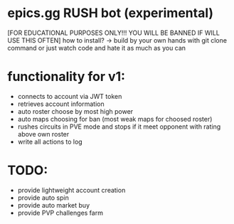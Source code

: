 # epics.gg RUSH bot (experimental)
[FOR EDUCATIONAL PURPOSES ONLY!!! YOU WILL BE BANNED IF WILL USE THIS OFTEN]
how to install? -> build by your own hands with git clone command or just watch code and hate it as much as you can

# functionality for v1:

- connects to account via JWT token
- retrieves account information
- auto roster choose by most high power
- auto maps choosing for ban (most weak maps for choosed roster)
- rushes circuits in PVE mode and stops if it meet opponent with rating above own roster
- write all actions to log

# TODO:

- provide lightweight account creation
- provide auto spin
- provide auto market buy
- provide PVP challenges farm
